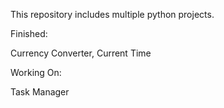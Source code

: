 This repository includes multiple python projects.

Finished:

Currency Converter, Current Time

Working On:

Task Manager
